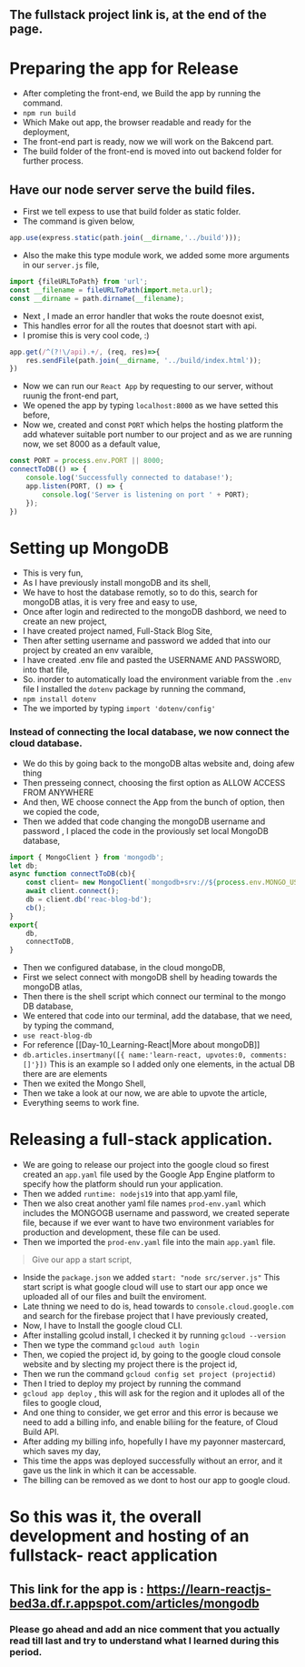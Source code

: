 ## The fullstack project link is, at the end of the page.
# Preparing the app for Release
- After completing the front-end, we Build the app by running the command.
- `npm run build`
- Which Make out app, the browser readable and ready for the deployment, 
- The front-end part is ready, now we will work on the Bakcend part.
- The build folder of the front-end is moved into out backend folder for further process.
## Have our node server serve the build files.
- First we tell expess to use that build folder as static folder.
- The command is given below,
```javascript
app.use(express.static(path.join(__dirname,'../build')));
```
- Also the make this type module work, we added some more arguments in our `server.js` file,
```javascript
import {fileURLToPath} from 'url';
const __filename = fileURLToPath(import.meta.url);
const __dirname = path.dirname(__filename);
```
- Next , I made an error handler that woks the route doesnot exist,
- This handles error for all the routes that doesnot start with api.
- I promise this is very cool code, :)
```javascript
app.get(/^(?!\/api).+/, (req, res)=>{
    res.sendFile(path.join(__dirname, '../build/index.html'));
})
```
- Now we can run our `React App` by requesting to our server, without ruunig the front-end part,
- We opened the app by typing `localhost:8000` as we have setted this before,
- Now we, created and const `PORT` which helps the hosting platform the add whatever suitable port number to our project and as we are running now, we set 8000 as a default value,
```javascript
const PORT = process.env.PORT || 8000;
connectToDB(() => {
    console.log('Successfully connected to database!');
    app.listen(PORT, () => {
        console.log('Server is listening on port ' + PORT);
    });
})
```

# Setting up MongoDB
- This is very fun, 
- As I have previously install mongoDB and its shell, 
- We have to host the database remotly, so to do this, search for mongoDB atlas, it is very free and easy to use, 
- Once after login and redirected to the mongoDB dashbord, we need to create an new project,
- I have created project named, Full-Stack Blog Site,
- Then after setting username and password we added that into our project by created an env varaible,
- I have created .env file and pasted the USERNAME AND PASSWORD, into that file,
- So. inorder to automatically load the  environment variable from the `.env` file I installed the `dotenv` package by running the command,
- `npm install dotenv`
- The we imported by typing `import 'dotenv/config'`
### Instead of connecting the local database, we now connect the cloud database.
- We do this by going back to the mongoDB altas website and, doing afew thing
- Then presseing connect, choosing the first option as ALLOW ACCESS FROM ANYWHERE
- And then, WE choose connect the App from the bunch of option, then we copied the code, 
- Then we added that code changing the mongoDB username and password , I placed the code in the proviously set local MongoDB database,
```javascript
import { MongoClient } from 'mongodb'; 
let db;
async function connectToDB(cb){
    const client= new MongoClient(`mongodb+srv://${process.env.MONGO_USERNAME}:${process.env.MONGO_PASSWORD}@cluster0.8jhke3c.mongodb.net/?retryWrites=true&w=majority`);
    await client.connect();
    db = client.db('reac-blog-bd');
    cb();
}
export{
    db,
    connectToDB,
}

```
- Then we configured database, in the cloud mongoDB, 
- First we select connect with mongoDB shell by heading towards the mongoDB atlas, 
- Then there is the shell script which connect our terminal to the mongo DB database,
- We entered that code into our terminal, add the database, that we need, by typing the command,
- `use react-blog-db`
- For reference [[Day-10_Learning-React|More about mongoDB]]
- `db.articles.insertmany([{ name:'learn-react, upvotes:0, comments:[]'}])` This is an example so I added only one elements, in the actual DB there are are elements
- Then we exited the Mongo Shell, 
- Then we take a look at our now, we are able to upvote the article,
- Everything seems to work fine.
# Releasing a full-stack application.
- We are going to release our project into the google cloud so firest created an `app.yaml` file used by the Google App Engine platform to specify how the platform should run your application.
- Then we added `runtime: nodejs19` into that app.yaml file,
- Then we also creat another yaml file names `prod-env.yaml` which includes the MONGOGB username and password, we created seperate file, because if we ever want to have two environment variables for production and development, these file can be used.
- Then we imported the `prod-env.yaml` file into the main `app.yaml` file.
> Give our app a start script,
- Inside the `package.json` we added `start: "node src/server.js"` This start script is what google cloud will use to start our app once we uploaded all of our files and built the enviroment.
- Late thning we need to do is, head towards to `console.cloud.google.com` and search for the firebase project that I have previously created,
- Now, I have to Install the google cloud CLI.
- After installing gcolud install, I checked it by running `gcloud --version`
- Then we type the command `gcloud auth login`
- Then, we copied the project id, by going to the google cloud console website and by slecting my project there is the project id,  
- Then we run the command `gcloud config set project (projectid)`
- Then I tried to deploy my project by running the command 
- `gcloud app deploy` , this will ask for the region and it uplodes all of the files to google cloud, 
- And one thing to consider, we get error and this error is because we need to add a billing info, and enable biliing for the feature, of Cloud Build API.
- After adding my billing info, hopefully I have my payonner mastercard, which saves my day, 
- This time the apps was  deployed successfully without an error, and it gave us the link in which it can be accessable.
- The billing can be removed as we dont to host our app to google cloud.
# So this was it, the overall development and hosting of an fullstack- react application
## This link for the app  is : https://learn-reactjs-bed3a.df.r.appspot.com/articles/mongodb
###  Please go ahead and add an nice comment that you actually read till last and try to understand what I learned during this period. 